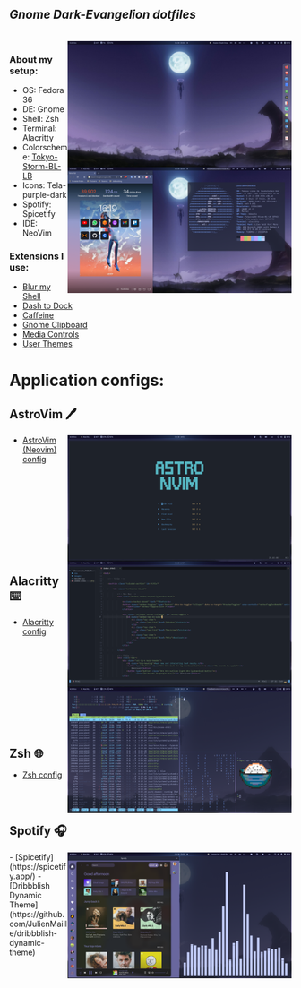 <p align="center">
    <h2><i>Gnome Dark-Evangelion dotfiles </i></h2>
</p>
<br>

<img src="assets/nrmlshowoff.png" align="right" width="400px">

### About my setup:
- OS: Fedora 36
- DE: Gnome 
- Shell: Zsh
- Terminal: Alacritty
- Colorscheme: [Tokyo-Storm-BL-LB](https://github.com/stronk-dev/Tokyo-Night-Linux)
- Icons: Tela-purple-dark
- Spotify: Spicetify
- IDE: NeoVim

### Extensions I use: 
- [Blur my Shell](https://extensions.gnome.org/extension/3193/blur-my-shell/)
- [Dash to Dock](https://extensions.gnome.org/extension/307/dash-to-dock/)
- [Caffeine](https://extensions.gnome.org/extension/1732/gtk-title-bar/)
- [Gnome Clipboard](https://extensions.gnome.org/extension/3843/just-perfection/)
- [Media Controls](https://extensions.gnome.org/extension/4451/logo-menu/)
- [User Themes](https://extensions.gnome.org/extension/19/user-themes/)

 


# Application configs: 

## AstroVim 🖊️
<img src="assets/astrovim-menu.png" align="right" width="400px">
<img src="assets/astrovim-code.png" align="right" width="400px">

- [AstroVim (Neovim) config](https://github.com/AstroNvim/AstroNvim)

<br>
<br>  

<br>

<br>
<br>

<br>
<br>
<br>
<br>

## Alacritty ⌨️

<img src="assets/alacritty2.png" width="400px" align="right">

- [Alacritty config](alacritty.yml)


<br>
<br>  
<br>
<br>
<br>
<br>
<br>
<br>
<br>

## Zsh 🌐
- [Zsh config](.zshrc)

<br>
<br>  

## Spotify 🎧
<img src="assets/showoff3.png" align="right" width="400px">
- [Spicetify](https://spicetify.app/)
- [Dribbblish Dynamic Theme](https://github.com/JulienMaille/dribbblish-dynamic-theme)
